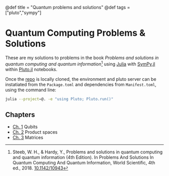 @def title = "Quantum problems and solutions"
@def tags = ["pluto","sympy"]

# Quantum Computing Problems & Solutions
These are my solutions to problems in the book *Problems and solutions in quantum computing and quantum information*[^1] using [Julia](https://julialang.org) with [SymPy.jl](https://github.com/JuliaPy/SymPy.jl) within [Pluto.jl](https://github.com/fonsp/Pluto.jl) notebooks.



Once the [repo](https://github.com/stefanbringuier/QuantumComputingProblemsSolutions) is locally cloned, the environment and pluto server can be instatiated from the `Package.toml` and dependencies from `Manifest.toml`, using the command line:

```bash
julia --project=@. -e "using Pluto; Pluto.run()"
```


## Chapters 
   - [Ch. 1](/ch1/) Qubits
   - [Ch. 2](/ch2/) Product spaces
   - [Ch. 3](/ch3/) Matrices


[^1]: Steeb, W. H., & Hardy, Y., Problems and solutions in quantum computing and quantum information (4th Edition). In Problems And Solutions In Quantum Computing And Quantum Information, World Scientific, 4th ed., 2018. [10.1142/10943](https://doi.org/10.1142/10943)
